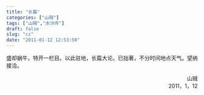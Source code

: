 ```yaml
---
title: "长篇"
categories: ["山贼"]
tags: ["山贼","水浒传"]
draft: false
slug: "cz"
date: "2011-01-12 12:53:50"
---
```


盛却蜗牛，特开一栏目。以此驻地，长篇大论。已拙著，不分时间地点天气。望纳接洽。

<p align="right" >山贼<br />2011，1，12</p>
